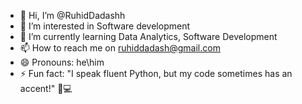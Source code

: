 - 👋 Hi, I’m @RuhidDadashh
- 👀 I’m interested in Software development 
- 🌱 I’m currently learning Data Analytics, Software Development
- 📫 How to reach me on ruhiddadash@gmail.com
- 😄 Pronouns: he\him
- ⚡ Fun fact: "I speak fluent Python, but my code sometimes has an accent!" 🐍💻

<!---
RuhidDadashh/RuhidDadashh is a ✨ special ✨ repository because its `README.md` (this file) appears on your GitHub profile.
You can click the Preview link to take a look at your changes.
--->
